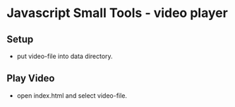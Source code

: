 # Javascript Small Tools - video player

## Setup
- put video-file into data directory.

## Play Video
- open index.html and select video-file.
